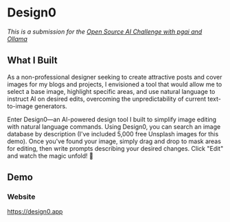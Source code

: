 # Design0

*This is a submission for the [Open Source AI Challenge with pgai and Ollama](https://dev.to/challenges/pgai)*

## What I Built

As a non-professional designer seeking to create attractive posts and cover images for my blogs and projects, I envisioned a tool that would allow me to select a base image, highlight specific areas, and use natural language to instruct AI on desired edits, overcoming the unpredictability of current text-to-image generators.

Enter Design0—an AI-powered design tool I built to simplify image editing with natural language commands. Using Design0, you can search an image database by description (I've included 5,000 free Unsplash images for this demo). Once you've found your image, simply drag and drop to mask areas for editing, then write prompts describing your desired changes. Click "Edit" and watch the magic unfold! 🎉

## Demo

### Website

https://design0.app
